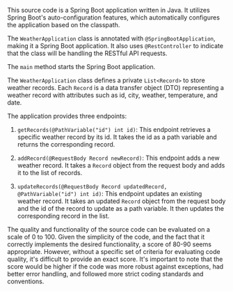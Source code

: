 This source code is a Spring Boot application written in Java. It utilizes Spring Boot's auto-configuration features, which automatically configures the application based on the classpath.

The `WeatherApplication` class is annotated with `@SpringBootApplication`, making it a Spring Boot application. It also uses `@RestController` to indicate that the class will be handling the RESTful API requests.

The `main` method starts the Spring Boot application.

The `WeatherApplication` class defines a private `List<Record>` to store weather records. Each `Record` is a data transfer object (DTO) representing a weather record with attributes such as id, city, weather, temperature, and date.

The application provides three endpoints:

1. `getRecords(@PathVariable("id") int id)`: This endpoint retrieves a specific weather record by its id. It takes the id as a path variable and returns the corresponding record.

2. `addRecord(@RequestBody Record newRecord)`: This endpoint adds a new weather record. It takes a `Record` object from the request body and adds it to the list of records.

3. `updateRecords(@RequestBody Record updatedRecord, @PathVariable("id") int id)`: This endpoint updates an existing weather record. It takes an updated `Record` object from the request body and the id of the record to update as a path variable. It then updates the corresponding record in the list.

The quality and functionality of the source code can be evaluated on a scale of 0 to 100. Given the simplicity of the code, and the fact that it correctly implements the desired functionality, a score of 80-90 seems appropriate. However, without a specific set of criteria for evaluating code quality, it's difficult to provide an exact score. It's important to note that the score would be higher if the code was more robust against exceptions, had better error handling, and followed more strict coding standards and conventions.